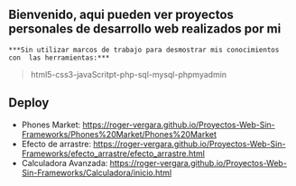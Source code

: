 ## Bienvenido, aqui pueden ver proyectos personales de desarrollo web realizados por mi 

   `***Sin utilizar marcos de trabajo para desmostrar mis conocimientos con 
  las herramientas:***` 

> html5-css3-javaScritpt-php-sql-mysql-phpmyadmin

## Deploy
- Phones Market: https://roger-vergara.github.io/Proyectos-Web-Sin-Frameworks/Phones%20Market/Phones%20Market
- Efecto de arrastre: https://roger-vergara.github.io/Proyectos-Web-Sin-Frameworks/efecto_arrastre/efecto_arrastre.html
- Calculadora Avanzada: https://roger-vergara.github.io/Proyectos-Web-Sin-Frameworks/Calculadora/inicio.html
